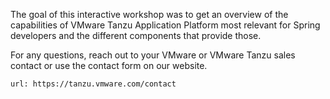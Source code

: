 The goal of this interactive workshop was to get an overview of the capabilities of VMware Tanzu Application Platform most relevant for Spring developers and the different components that provide those.

For any questions, reach out to your VMware or VMware Tanzu sales contact or use the contact form on our website.
```dashboard:open-url
url: https://tanzu.vmware.com/contact
```